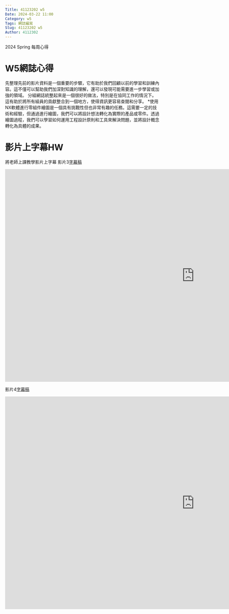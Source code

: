 ```yaml
---
Title: 41123202 w5
Date: 2024-03-22 11:00
Category: w5
Tags: 網誌編寫
Slug: 41123202 w5
Author: 4112302
---
```


2024 Spring 每周心得

<!-- PELICAN_END_SUMMARY -->

# W5網誌心得
先整理先前的影片資料是一個重要的步驟，它有助於我們回顧以前的學習和訓練內容。這不僅可以幫助我們加深對知識的理解，還可以發現可能需要進一步學習或加強的領域。
分組網誌統整起來是一個很好的做法，特別是在協同工作的情況下。這有助於將所有組員的貢獻整合到一個地方，使得資訊更容易查閱和分享。
*使用NX軟體進行零組件繪圖是一個具有挑戰性但也非常有趣的任務。這需要一定的技術和經驗，但通過進行繪圖，我們可以將設計想法轉化為實際的產品或零件。透過繪圖過程，我們可以學習如何運用工程設計原則和工具來解決問題，並將設計概念轉化為具體的成果。

# 影片上字幕HW
將老師上課教學影片上字幕
影片3[字幕稿](https://github.com/Yunjia822/cd2024/files/15011646/3.txt])
<iframe width="1236" height="695" src="https://www.youtube.com/embed/ClSWX1EP1QM" title="3" frameborder="0" allow="accelerometer; autoplay; clipboard-write; encrypted-media; gyroscope; picture-in-picture; web-share" referrerpolicy="strict-origin-when-cross-origin" allowfullscreen></iframe>

影片4[字幕稿](https://github.com/Yunjia822/cd2024/files/15011649/4.txt)
<iframe width="1236" height="695" src="https://www.youtube.com/embed/nWt1_2-meM8" title="4" frameborder="0" allow="accelerometer; autoplay; clipboard-write; encrypted-media; gyroscope; picture-in-picture; web-share" referrerpolicy="strict-origin-when-cross-origin" allowfullscreen></iframe>

